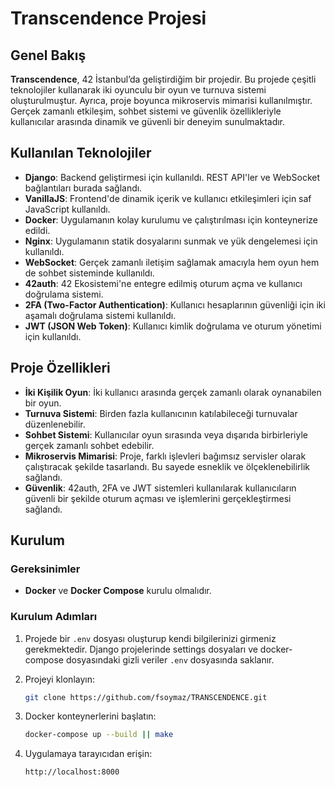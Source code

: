 # Transcendence Projesi

## Genel Bakış

**Transcendence**, 42 İstanbul’da geliştirdiğim bir projedir. Bu projede çeşitli teknolojiler kullanarak iki oyunculu bir oyun ve turnuva sistemi oluşturulmuştur. Ayrıca, proje boyunca mikroservis mimarisi kullanılmıştır. Gerçek zamanlı etkileşim, sohbet sistemi ve güvenlik özellikleriyle kullanıcılar arasında dinamik ve güvenli bir deneyim sunulmaktadır.

## Kullanılan Teknolojiler

- **Django**: Backend geliştirmesi için kullanıldı. REST API'ler ve WebSocket bağlantıları burada sağlandı.
- **VanillaJS**: Frontend'de dinamik içerik ve kullanıcı etkileşimleri için saf JavaScript kullanıldı.
- **Docker**: Uygulamanın kolay kurulumu ve çalıştırılması için konteynerize edildi.
- **Nginx**: Uygulamanın statik dosyalarını sunmak ve yük dengelemesi için kullanıldı.
- **WebSocket**: Gerçek zamanlı iletişim sağlamak amacıyla hem oyun hem de sohbet sisteminde kullanıldı.
- **42auth**: 42 Ekosistemi'ne entegre edilmiş oturum açma ve kullanıcı doğrulama sistemi.
- **2FA (Two-Factor Authentication)**: Kullanıcı hesaplarının güvenliği için iki aşamalı doğrulama sistemi kullanıldı.
- **JWT (JSON Web Token)**: Kullanıcı kimlik doğrulama ve oturum yönetimi için kullanıldı.

## Proje Özellikleri

- **İki Kişilik Oyun**: İki kullanıcı arasında gerçek zamanlı olarak oynanabilen bir oyun.
- **Turnuva Sistemi**: Birden fazla kullanıcının katılabileceği turnuvalar düzenlenebilir.
- **Sohbet Sistemi**: Kullanıcılar oyun sırasında veya dışarıda birbirleriyle gerçek zamanlı sohbet edebilir.
- **Mikroservis Mimarisi**: Proje, farklı işlevleri bağımsız servisler olarak çalıştıracak şekilde tasarlandı. Bu sayede esneklik ve ölçeklenebilirlik sağlandı.
- **Güvenlik**: 42auth, 2FA ve JWT sistemleri kullanılarak kullanıcıların güvenli bir şekilde oturum açması ve işlemlerini gerçekleştirmesi sağlandı.

## Kurulum

### Gereksinimler

- **Docker** ve **Docker Compose** kurulu olmalıdır.

### Kurulum Adımları

1. Projede bir `.env` dosyası oluşturup kendi bilgilerinizi girmeniz gerekmektedir. Django projelerinde settings dosyaları ve docker-compose dosyasındaki gizli veriler `.env` dosyasında saklanır.

2. Projeyi klonlayın:
    ```bash
    git clone https://github.com/fsoymaz/TRANSCENDENCE.git
    ```

3. Docker konteynerlerini başlatın:
    ```bash
    docker-compose up --build || make
    ```

4. Uygulamaya tarayıcıdan erişin:
    ```
    http://localhost:8000
    ```
